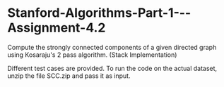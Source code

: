 # Stanford-Algorithms-Part-1---Assignment-4.2
Compute the strongly connected components of a given directed graph using Kosaraju's 2 pass algorithm. (Stack Implementation)

Different test cases are provided.
To run the code on the actual dataset, unzip the file SCC.zip and pass it as input.
